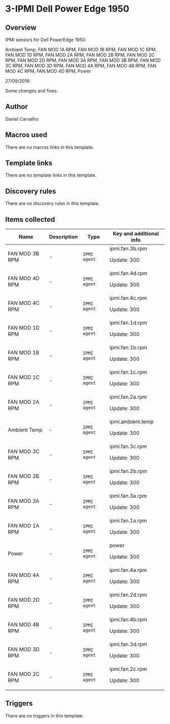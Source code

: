 # 3-IPMI Dell Power Edge 1950

## Overview

IPMI sensors for Dell PowerEdge 1950:


Ambient Temp, FAN MOD 1A RPM, FAN MOD 1B RPM, FAN MOD 1C RPM, FAN MOD 1D RPM, FAN MOD 2A RPM, FAN MOD 2B RPM, FAN MOD 2C RPM, FAN MOD 2D RPM, FAN MOD 3A RPM, FAN MOD 3B RPM, FAN MOD 3C RPM, FAN MOD 3D RPM, FAN MOD 4A RPM, FAN MOD 4B RPM, FAN MOD 4C RPM, FAN MOD 4D RPM, Power


 


27/09/2016:


Some changes and fixes.



## Author

Daniel Carvalho

## Macros used

There are no macros links in this template.

## Template links

There are no template links in this template.

## Discovery rules

There are no discovery rules in this template.

## Items collected

|Name|Description|Type|Key and additional info|
|----|-----------|----|----|
|FAN MOD 3B RPM|<p>-</p>|`IPMI agent`|ipmi.fan.3b.rpm<p>Update: 300</p>|
|FAN MOD 4D RPM|<p>-</p>|`IPMI agent`|ipmi.fan.4d.rpm<p>Update: 300</p>|
|FAN MOD 4C RPM|<p>-</p>|`IPMI agent`|ipmi.fan.4c.rpm<p>Update: 300</p>|
|FAN MOD 1D RPM|<p>-</p>|`IPMI agent`|ipmi.fan.1d.rpm<p>Update: 300</p>|
|FAN MOD 1B RPM|<p>-</p>|`IPMI agent`|ipmi.fan.1b.rpm<p>Update: 300</p>|
|FAN MOD 1C RPM|<p>-</p>|`IPMI agent`|ipmi.fan.1c.rpm<p>Update: 300</p>|
|FAN MOD 2A RPM|<p>-</p>|`IPMI agent`|ipmi.fan.2a.rpm<p>Update: 300</p>|
|Ambient Temp|<p>-</p>|`IPMI agent`|ipmi.ambient.temp<p>Update: 300</p>|
|FAN MOD 3C RPM|<p>-</p>|`IPMI agent`|ipmi.fan.3c.rpm<p>Update: 300</p>|
|FAN MOD 2B RPM|<p>-</p>|`IPMI agent`|ipmi.fan.2b.rpm<p>Update: 300</p>|
|FAN MOD 3A RPM|<p>-</p>|`IPMI agent`|ipmi.fan.3a.rpm<p>Update: 300</p>|
|FAN MOD 1A RPM|<p>-</p>|`IPMI agent`|ipmi.fan.1a.rpm<p>Update: 300</p>|
|Power|<p>-</p>|`IPMI agent`|power<p>Update: 300</p>|
|FAN MOD 4A RPM|<p>-</p>|`IPMI agent`|ipmi.fan.4a.rpm<p>Update: 300</p>|
|FAN MOD 2D RPM|<p>-</p>|`IPMI agent`|ipmi.fan.2d.rpm<p>Update: 300</p>|
|FAN MOD 4B RPM|<p>-</p>|`IPMI agent`|ipmi.fan.4b.rpm<p>Update: 300</p>|
|FAN MOD 3D RPM|<p>-</p>|`IPMI agent`|ipmi.fan.3d.rpm<p>Update: 300</p>|
|FAN MOD 2C RPM|<p>-</p>|`IPMI agent`|ipmi.fan.2c.rpm<p>Update: 300</p>|


## Triggers

There are no triggers in this template.

